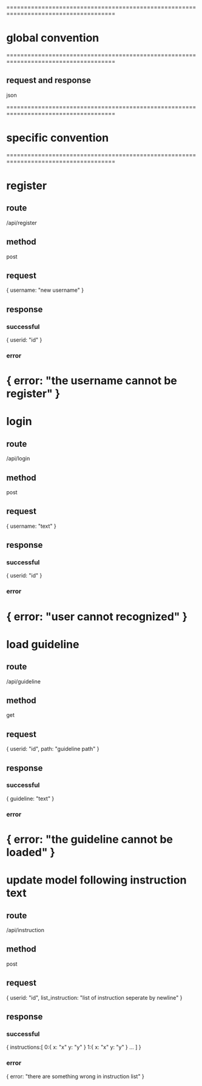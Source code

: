 =====================================================================================
# global convention
=====================================================================================
## request and response
json

=====================================================================================
# specific convention
=====================================================================================
# register
## route
/api/register
## method
post
## request
{
    username: "new username"
}
## response
### successful
{
    userid: "id"
}
### error
{
    error: "the username cannot be register"
}
=======================================================================================
# login
## route
/api/login
## method
post
## request
{
    username: "text"
}
## response
### successful
{
    userid: "id"
}
### error
{
    error: "user cannot recognized"
}
=====================================================================================
# load guideline
## route
/api/guideline
## method
get
## request
{
    userid: "id",
    path: "guideline path"
}
## response
### successful
{
    guideline: "text"
}
### error
{
    error: "the guideline cannot be loaded"
}
=====================================================================================
# update model following instruction text
## route
/api/instruction
## method
post
## request
{
    userid: "id",
    list_instruction: "list of instruction seperate by newline"
}
## response
### successful
{
    instructions:[
        0:{
            x: "x"
            y: "y"
        }
        1:{
            x: "x"
            y: "y"
        }
        ...
    ]
}
### error
{
    error: "there are something wrong in instruction list"
}